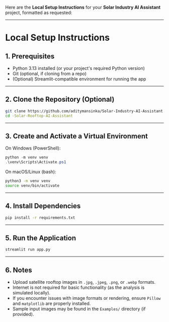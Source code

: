 Here are the **Local Setup Instructions** for your **Solar Industry AI Assistant** project, formatted as requested:

---

# Local Setup Instructions

## 1. Prerequisites

* Python 3.13 installed (or your project's required Python version)
* Git (optional, if cloning from a repo)
* (Optional) Streamlit-compatible environment for running the app

---

## 2. Clone the Repository (Optional)

```bash
git clone https://github.com/aditymansinka/Solar-Industry-AI-Assistant.git
cd -Solar-Rooftop-AI-Assistant
```

---

## 3. Create and Activate a Virtual Environment

On Windows (PowerShell):

```powershell
python -m venv venv
.\venv\Scripts\Activate.ps1
```

On macOS/Linux (bash):

```bash
python3 -m venv venv
source venv/bin/activate
```

---

## 4. Install Dependencies

```bash
pip install -r requirements.txt
```

---

## 5. Run the Application

```bash
streamlit run app.py
```

---

## 6. Notes

* Upload satellite rooftop images in `.jpg`, `.jpeg`, `.png`, or `.webp` formats.
* Internet is not required for basic functionality (as the analysis is simulated locally).
* If you encounter issues with image formats or rendering, ensure `Pillow` and `matplotlib` are properly installed.
* Sample input images may be found in the `Examples/` directory (if provided).


